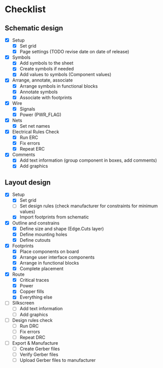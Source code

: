 # Checklist

## Schematic design

- [x] Setup
    - [x] Set grid
    - [x] Page settings (TODO revise date on date of release)
- [x] Symbols
    - [x] Add symbols to the sheet
    - [x] Create symbols if needed
    - [x] Add values to symbols (Component values)
- [x] Arrange, annotate, associate
    - [x] Arrange symbols in functional blocks
    - [x] Annotate symbols
    - [x] Associate with footprints
- [x] Wire
    - [x] Signals
    - [x] Power (PWR_FLAG)
- [x] Nets
    - [x] Set net names
- [x] Electrical Rules Check
    - [x] Run ERC
    - [x] Fix errors
    - [x] Repeat ERC
- [x] Comments
    - [x] Add text information (group component in boxes, add comments)
    - [x] Add graphics

## Layout design

- [x] Setup
    - [x] Set grid
    - [ ] Set design rules (check manufacturer for constraints for minimum values)
    - [x] Import footprints from schematic
- [x] Outline and constrains
    - [x] Define size and shape (Edge.Cuts layer)
    - [x] Define mounting holes
    - [x] Define cutouts
- [x] Footprints
    - [x] Place components on board
    - [x] Arrange user interface components
    - [x] Arrange in functional blocks
    - [x] Complete placement
- [x] Route
    - [x] Critical traces
    - [x] Power
    - [x] Copper fills
    - [x] Everything else
- [ ] Silkscreen
    - [ ] Add text information
    - [ ] Add graphics
- [ ] Design rules check
    - [ ] Run DRC
    - [ ] Fix errors
    - [ ] Repeat DRC
- [ ] Export & Manufacture
    - [ ] Create Gerber files
    - [ ] Verify Gerber files
    - [ ] Upload Gerber files to manufacturer